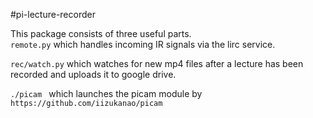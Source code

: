 #pi-lecture-recorder

This package consists of three useful parts.  
```remote.py``` which handles incoming IR signals via the lirc service.

```rec/watch.py``` which watches for new mp4 files after a lecture has been recorded and uploads it to google drive.

```./picam ``` which launches the picam module by ```https://github.com/iizukanao/picam```


